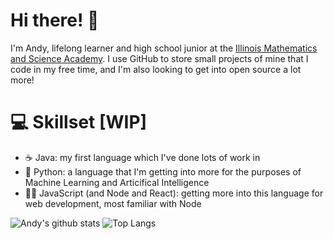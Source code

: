# Hi there! 👋

I'm Andy, lifelong learner and high school junior at the [Illinois Mathematics and Science Academy](imsa.edu). I use GitHub to store small projects of mine that I code in my free time, and I'm also looking to get into open source a lot more!

# :computer: Skillset [WIP]

- :coffee: Java: my first language which I've done lots of work in
- :snake: Python: a language that I'm getting into more for the purposes of Machine Learning and Articifical Intelligence
- :man_technologist: JavaScript (and Node and React): getting more into this language for web development, most familiar with Node

![Andy's github stats](https://github-readme-stats.vercel.app/api?username=thewindsofwinter&show_icons=true&count_private=true&theme=dark&line_height=30) ![Top Langs](https://github-readme-stats.vercel.app/api/top-langs/?username=thewindsofwinter&theme=dark&hide_title=true)

<!--
**thewindsofwinter/thewindsofwinter** is a ✨ _special_ ✨ repository because its `README.md` (this file) appears on your GitHub profile.

Here are some ideas to get you started:

- 🔭 I’m currently working on ...
- 🌱 I’m currently learning ...
- 👯 I’m looking to collaborate on ...
- 🤔 I’m looking for help with ...
- 💬 Ask me about ...
- 📫 How to reach me: ...
- 😄 Pronouns: ...
- ⚡ Fun fact: ...
-->
